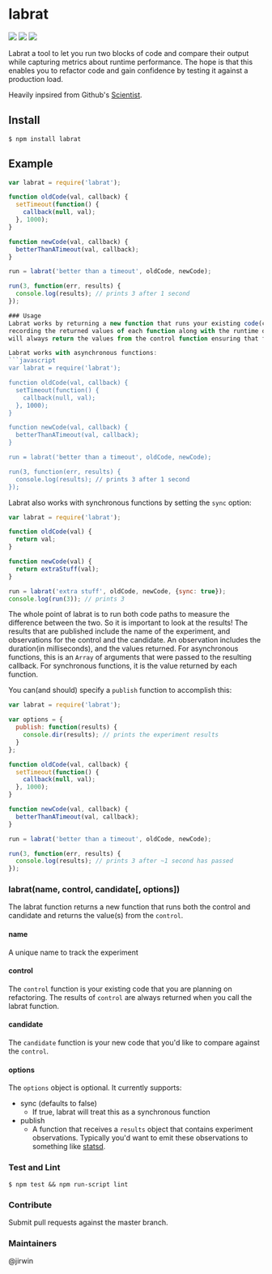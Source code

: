# labrat

![](https://img.shields.io/travis/jirwin/labrat.svg?style=flat) ![](https://img.shields.io/npm/v/labrat.svg?style=flat) ![](https://img.shields.io/npm/l/labrat.svg?style=flat)

Labrat a tool to let you run two blocks of code and compare their output while capturing metrics about runtime
performance. The hope is that this enables you to refactor code and gain confidence by testing it against a production
load.

Heavily inpsired from Github's [Scientist](https://github.com/github/scientist).

## Install
`$ npm install labrat`

## Example
```javascript
var labrat = require('labrat');

function oldCode(val, callback) {
  setTimeout(function() {
    callback(null, val);
  }, 1000);
}

function newCode(val, callback) {
  betterThanATimeout(val, callback);
}

run = labrat('better than a timeout', oldCode, newCode);

run(3, function(err, results) {
  console.log(results); // prints 3 after 1 second
});

### Usage
Labrat works by returning a new function that runs your existing code(control) and new code(candidate) in parallel, and
recording the returned values of each function along with the runtime duration of each function. The labrat function
will always return the values from the control function ensuring that functionality doesn't change.

Labrat works with asynchronous functions:
```javascript
var labrat = require('labrat');

function oldCode(val, callback) {
  setTimeout(function() {
    callback(null, val);
  }, 1000);
}

function newCode(val, callback) {
  betterThanATimeout(val, callback);
}

run = labrat('better than a timeout', oldCode, newCode);

run(3, function(err, results) {
  console.log(results); // prints 3 after 1 second
});
```

Labrat also works with synchronous functions by setting the `sync` option:
```javascript
var labrat = require('labrat');

function oldCode(val) {
  return val;
}

function newCode(val) {
  return extraStuff(val);
}

run = labrat('extra stuff', oldCode, newCode, {sync: true});
console.log(run(3)); // prints 3
```

The whole point of labrat is to run both code paths to measure the difference between the two. So it is important to
look at the results! The results that are published include the name of the experiment, and observations for the control
and the candidate. An observation includes the duration(in milliseconds), and the values returned. For asynchronous
functions, this is an `Array` of arguments that were passed to the resulting callback. For synchronous functions, it is
the value returned by each function.

You can(and should) specify a `publish` function to accomplish this:
```javascript
var labrat = require('labrat');

var options = {
  publish: function(results) {
    console.dir(results); // prints the experiment results
  }
};

function oldCode(val, callback) {
  setTimeout(function() {
    callback(null, val);
  }, 1000);
}

function newCode(val, callback) {
  betterThanATimeout(val, callback);
}

run = labrat('better than a timeout', oldCode, newCode);

run(3, function(err, results) {
  console.log(results); // prints 3 after ~1 second has passed
});
```

### labrat(name, control, candidate[, options])
The labrat function returns a new function that runs both the control and candidate and returns the value(s) from the
`control`.

#### name
A unique name to track the experiment

#### control
The `control` function is your existing code that you are planning on refactoring. The results of `control` are always
returned when you call the labrat function.

#### candidate
The `candidate` function is your new code that you'd like to compare against the `control`.

#### options
The `options` object is optional. It currently supports:
* sync (defaults to false)
  * If true, labrat will treat this as a synchronous function
* publish
  * A function that receives a `results` object that contains experiment observations. Typically you'd want to emit
    these observations to something like [statsd](https://github.com/etsy/statsd).
   
### Test and Lint
`$ npm test && npm run-script lint`

### Contribute
Submit pull requests against the master branch.

### Maintainers
@jirwin